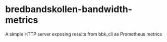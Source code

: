 # bredbandskollen-bandwidth-metrics
A simple HTTP server exposing results from bbk_cli as Prometheus metrics
